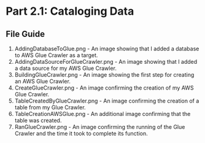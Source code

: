 # Part 2.1: Cataloging Data
## File Guide
1. AddingDatabaseToGlue.png - An image showing that I added a database to AWS Glue Crawler as a target.
2. AddingDataSourceForGlueCrawler.png - An image showing that I added a data source for my AWS Glue Crawler.
3. BuildingGlueCrawler.png - An image showing the first step for creating an AWS Glue Crawler.
4. CreateGlueCrawler.png - An image confirming the creation of my AWS Glue Crawler.
5. TableCreatedByGlueCrawler.png - An image confirming the creation of a table from my Glue Crawler.
6. TableCreationAWSGlue.png - An additional image confirming that the table was created.
7. RanGlueCrawler.png - An image confirming the running of the Glue Crawler and the time it took to complete its function.
